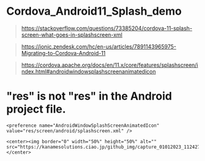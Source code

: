 # Cordova_Android11_Splash_demo

> https://stackoverflow.com/questions/73385204/cordova-11-splash-screen-what-goes-in-splashscreen-xml

> https://ionic.zendesk.com/hc/en-us/articles/7891143965975-Migrating-to-Cordova-Android-11

> https://cordova.apache.org/docs/en/11.x/core/features/splashscreen/index.html#androidwindowsplashscreenanimatedicon

# "res" is not "res" in the Android project file.

    <preference name="AndroidWindowSplashScreenAnimatedIcon" value="res/screen/android/splashscreen.xml" />
    
    <center><img border="0" width="50%" height="50%" alt="" src="https://kanamesolutions.ciao.jp/github_img/capture_01012023_112427_up.png"></center>
